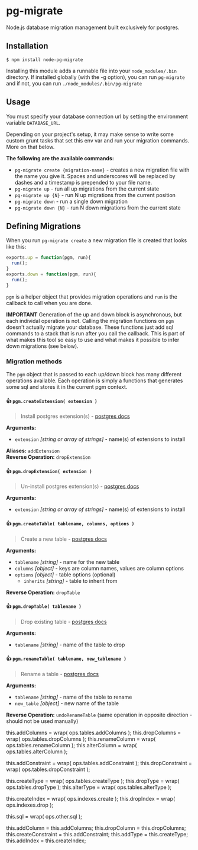 # pg-migrate

Node.js database migration management built exclusively for postgres.

## Installation

    $ npm install node-pg-migrate

Installing this module adds a runnable file into your `node_modules/.bin` directory. If installed globally (with the -g option), you can run `pg-migrate` and if not, you can run `./node_modules/.bin/pg-migrate`

## Usage

You must specify your database connection url by setting the environment variable `DATABASE_URL`.

Depending on your project's setup, it may make sense to write some custom grunt tasks that set this env var and run your migration commands. More on that below.

**The following are the available commands:**

- `pg-migrate create {migration-name}` - creates a new migration file with the name you give it. Spaces and underscores will be replaced by dashes and a timestamp is prepended to your file name. 
- `pg-migrate up` - run all up migrations from the current state
- `pg-migrate up {N}` - run N up migrations from the current position
- `pg-migrate down` - run a single down migration
- `pg-migrate down {N}` - run N down migrations from the current state

## Defining Migrations

When you run `pg-migrate create` a new migration file is created that looks like this:

```javascript
exports.up = function(pgm, run){
  run();
}
exports.down = function(pgm, run){
  run();
}
```

`pgm` is a helper object that provides migration operations and `run` is the callback to call when you are done.

**IMPORTANT**
Generation of the up and down block is asynchronous, but each individal operation is not. Calling the migration functions on `pgm` doesn't actually migrate your database. These functions just add sql commands to a stack that is run after you call the callback. This is part of what makes this tool so easy to use and what makes it possible to infer down migrations (see below).

### Migration methods

The `pgm` object that is passed to each up/down block has many different operations available. Each operation is simply a functions that generates some sql and stores it in the current pgm context.




#### :+1: `pgm.createExtension( extension )`

> Install postgres extension(s) - [postgres docs](http://www.postgresql.org/docs/9.3/static/sql-createextension.html.html)

**Arguments:**

- `extension` _[string or array of strings]_ - name(s) of extensions to install

**Aliases:** `addExtension`  
**Reverse Operation:** `dropExtension`




#### :+1: `pgm.dropExtension( extension )`

> Un-install postgres extension(s) - [postgres docs](http://www.postgresql.org/docs/9.3/static/sql-dropextension.html)

**Arguments:**

- `extension` _[string or array of strings]_ - name(s) of extensions to install





#### :+1: `pgm.createTable( tablename, columns, options )`

> Create a new table - [postgres docs](http://www.postgresql.org/docs/9.3/static/sql-createtable.html)

**Arguments:**  

- `tablename` _[string]_ - name for the new table
- `columns` _[object]_ - keys are column names, values are column options
- `options` _[object]_ - table options (optional)
  - `inherits` _[string]_ - table to inherit from
 
**Reverse Operation:** `dropTable`




#### :+1: `pgm.dropTable( tablename )`

> Drop existing table - [postgres docs](http://www.postgresql.org/docs/9.3/static/sql-droptable.html)

**Arguments:**  

- `tablename` _[string]_ - name of the table to drop




#### :+1: `pgm.renameTable( tablename, new_tablename )`

> Rename a table - [postgres docs](http://www.postgresql.org/docs/9.3/static/sql-altertable.html)

**Arguments:**  

- `tablename` _[string]_ - name of the table to rename
- `new_table` _[object]_ - new name of the table
 
**Reverse Operation:** `undoRenameTable` (same operation in opposite direction - should not be used manually)


this.addColumns = wrap( ops.tables.addColumns );
this.dropColumns = wrap( ops.tables.dropColumns );
this.renameColumn = wrap( ops.tables.renameColumn );
this.alterColumn = wrap( ops.tables.alterColumn );


this.addConstraint = wrap( ops.tables.addConstraint );
this.dropConstraint = wrap( ops.tables.dropConstraint );


this.createType = wrap( ops.tables.createType );
this.dropType = wrap( ops.tables.dropType );
this.alterType = wrap( ops.tables.alterType );


this.createIndex = wrap( ops.indexes.create );
this.dropIndex = wrap( ops.indexes.drop );

this.sql = wrap( ops.other.sql );

this.addColumn = this.addColumns;
this.dropColumn = this.dropColumns;
this.createConstraint = this.addConstraint;
this.addType = this.createType;
this.addIndex = this.createIndex;

